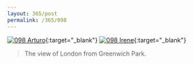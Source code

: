 ```yaml
---
layout: 365/post
permalink: /365/098
---
```


[![098 Arturo](https://c1.staticflickr.com/1/675/22088599578_fef1aa00c5_b.jpg)](https://www.flickr.com/photos/131440297@N08/22088599578/){:target="_blank"}
[![098 Irene](https://c1.staticflickr.com/1/599/22201091575_c4e71b8dbf_c.jpg)](https://www.flickr.com/photos/25124902@N04/22201091575/){:target="_blank"}


> The view of London from Greenwich Park.

>
